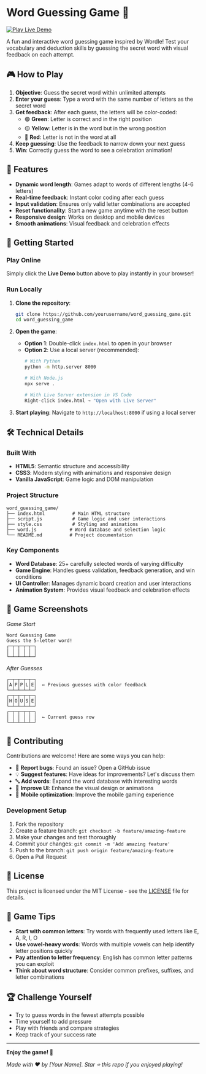 # Word Guessing Game 🎯

[![Play Live Demo](https://img.shields.io/website?down_color=red&down_message=offline&style=for-the-badge&up_color=brightgreen&up_message=live&url=https%3A//shubhiroy.github.io/word-guessing-game/)](https://shubhiroy.github.io/word-guessing-game/)

A fun and interactive word guessing game inspired by Wordle! Test your vocabulary and deduction skills by guessing the secret word with visual feedback on each attempt.

## 🎮 How to Play

1. **Objective**: Guess the secret word within unlimited attempts
2. **Enter your guess**: Type a word with the same number of letters as the secret word
3. **Get feedback**: After each guess, the letters will be color-coded:
   - 🟢 **Green**: Letter is correct and in the right position
   - 🟡 **Yellow**: Letter is in the word but in the wrong position  
   - 🔴 **Red**: Letter is not in the word at all
4. **Keep guessing**: Use the feedback to narrow down your next guess
5. **Win**: Correctly guess the word to see a celebration animation!

## 🌟 Features

- **Dynamic word length**: Games adapt to words of different lengths (4-6 letters)
- **Real-time feedback**: Instant color coding after each guess
- **Input validation**: Ensures only valid letter combinations are accepted
- **Reset functionality**: Start a new game anytime with the reset button
- **Responsive design**: Works on desktop and mobile devices
- **Smooth animations**: Visual feedback and celebration effects

## 🚀 Getting Started

### Play Online
Simply click the **Live Demo** button above to play instantly in your browser!

### Run Locally

1. **Clone the repository**:
   ```bash
   git clone https://github.com/yourusername/word_guessing_game.git
   cd word_guessing_game
   ```

2. **Open the game**:
   - **Option 1**: Double-click `index.html` to open in your browser
   - **Option 2**: Use a local server (recommended):
     ```bash
     # With Python
     python -m http.server 8000
     
     # With Node.js
     npx serve .
     
     # With Live Server extension in VS Code
     Right-click index.html → "Open with Live Server"
     ```

3. **Start playing**: Navigate to `http://localhost:8000` if using a local server

## 🛠️ Technical Details

### Built With
- **HTML5**: Semantic structure and accessibility
- **CSS3**: Modern styling with animations and responsive design
- **Vanilla JavaScript**: Game logic and DOM manipulation

### Project Structure
```
word_guessing_game/
├── index.html          # Main HTML structure
├── script.js           # Game logic and user interactions
├── style.css           # Styling and animations
├── word.js            # Word database and selection logic
└── README.md          # Project documentation
```

### Key Components
- **Word Database**: 25+ carefully selected words of varying difficulty
- **Game Engine**: Handles guess validation, feedback generation, and win conditions
- **UI Controller**: Manages dynamic board creation and user interactions
- **Animation System**: Provides visual feedback and celebration effects

## 🎨 Game Screenshots

*Game Start*
```
Word Guessing Game
Guess the 5-letter word!
┌─┬─┬─┬─┬─┐
│ │ │ │ │ │
└─┴─┴─┴─┴─┘
```

*After Guesses*
```
┌─┬─┬─┬─┬─┐
│A│P│P│L│E│  ← Previous guesses with color feedback
└─┴─┴─┴─┴─┘
┌─┬─┬─┬─┬─┐
│H│O│U│S│E│
└─┴─┴─┴─┴─┘
┌─┬─┬─┬─┬─┐
│ │ │ │ │ │  ← Current guess row
└─┴─┴─┴─┴─┘
```

## 🤝 Contributing

Contributions are welcome! Here are some ways you can help:

- 🐛 **Report bugs**: Found an issue? Open a GitHub issue
- 💡 **Suggest features**: Have ideas for improvements? Let's discuss them
- 🔤 **Add words**: Expand the word database with interesting words
- 🎨 **Improve UI**: Enhance the visual design or animations
- 📱 **Mobile optimization**: Improve the mobile gaming experience

### Development Setup
1. Fork the repository
2. Create a feature branch: `git checkout -b feature/amazing-feature`
3. Make your changes and test thoroughly
4. Commit your changes: `git commit -m 'Add amazing feature'`
5. Push to the branch: `git push origin feature/amazing-feature`
6. Open a Pull Request

## 📝 License

This project is licensed under the MIT License - see the [LICENSE](LICENSE) file for details.

## 🎯 Game Tips

- **Start with common letters**: Try words with frequently used letters like E, A, R, I, O
- **Use vowel-heavy words**: Words with multiple vowels can help identify letter positions quickly
- **Pay attention to letter frequency**: English has common letter patterns you can exploit
- **Think about word structure**: Consider common prefixes, suffixes, and letter combinations

## 🏆 Challenge Yourself

- Try to guess words in the fewest attempts possible
- Time yourself to add pressure
- Play with friends and compare strategies
- Keep track of your success rate

---

**Enjoy the game! 🎉** 

*Made with ❤️ by [Your Name]. Star ⭐ this repo if you enjoyed playing!*